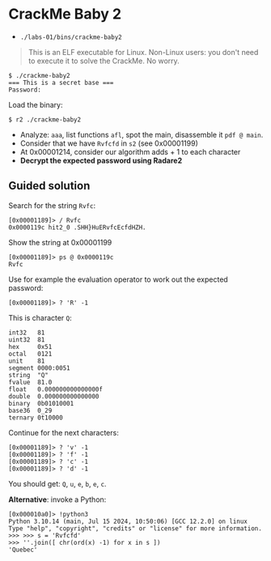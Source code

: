 # CrackMe Baby 2

- `./labs-01/bins/crackme-baby2`

> This is an ELF executable for Linux. 
> Non-Linux users: you don't need to execute it to solve the CrackMe. No worry.

```
$ ./crackme-baby2
=== This is a secret base ===
Password: 
```

Load the binary:

```
$ r2 ./crackme-baby2
```

- Analyze: `aaa`, list functions `afl`, spot the main, disassemble it `pdf @ main`.
- Consider that we have `Rvfcfd` in `s2` (see 0x00001199)
- At 0x00001214, consider our algorithm adds + 1 to each character
- **Decrypt the expected password using Radare2**

## Guided solution

Search for the string `Rvfc`:

```
[0x00001189]> / Rvfc
0x0000119c hit2_0 .SHH}HuERvfcEcfdHZH.
```

Show the string at 0x00001199

```
[0x00001189]> ps @ 0x0000119c
Rvfc
```

Use for example the evaluation operator to work out the expected password:

```
[0x00001189]> ? 'R' -1
```

This is character `Q`:

```
int32   81
uint32  81
hex     0x51
octal   0121
unit    81
segment 0000:0051
string  "Q"
fvalue  81.0
float   0.000000000000000f
double  0.000000000000000
binary  0b01010001
base36  0_29
ternary 0t10000
```

Continue for the next characters:

```
[0x00001189]> ? 'v' -1
[0x00001189]> ? 'f' -1
[0x00001189]> ? 'c' -1
[0x00001189]> ? 'd' -1
```

You should get: `Q`, `u`, `e`, `b`, `e`, `c`.

**Alternative**: invoke a Python:

```
[0x000010a0]> !python3
Python 3.10.14 (main, Jul 15 2024, 10:50:06) [GCC 12.2.0] on linux
Type "help", "copyright", "credits" or "license" for more information.
>>> >>> s = 'Rvfcfd'
>>> ''.join([ chr(ord(x) -1) for x in s ])
'Quebec'
```

